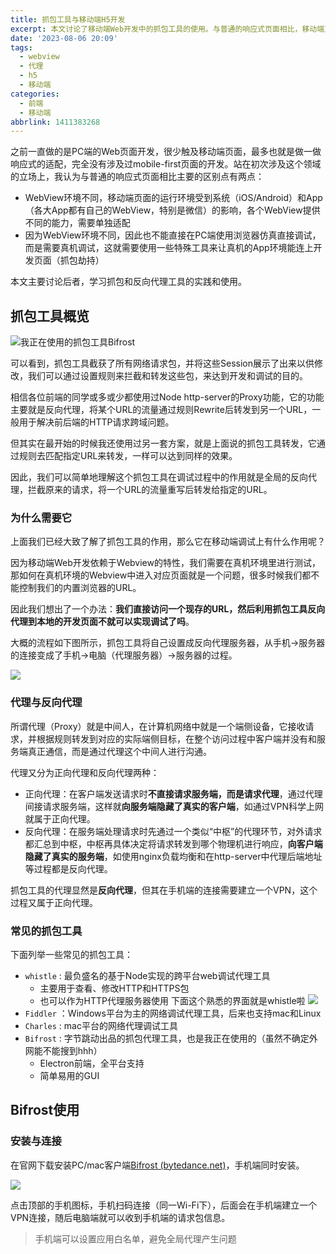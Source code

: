 ```yaml
---
title: 抓包工具与移动端H5开发
excerpt: 本文讨论了移动端Web开发中的抓包工具的使用。与普通的响应式页面相比，移动端页面的运行环境受到系统和App的影响，需要单独适配。在真机环境下进行测试时，无法控制内置浏览器的URL，因此可以通过抓包工具进行调试。抓包工具拦截和转发网络请求包，可以实现在真机环境中访问开发页面的目的。常见的抓包工具包括whistle、Fiddler和Charles。本文还介绍了抓包工具的代理功能和反向代理的原理。在手机端安装Bifrost后，可以通过扫码连接电脑端，随后可以收到手机端的请求包信息。手机端还可以设置应用白名单，避免全局代理产生问题。
date: '2023-08-06 20:09'
tags:
  - webview
  - 代理
  - h5
  - 移动端
categories:
  - 前端
  - 移动端
abbrlink: 1411383268
---
```




之前一直做的是PC端的Web页面开发，很少触及移动端页面，最多也就是做一做响应式的适配，完全没有涉及过mobile-first页面的开发。站在初次涉及这个领域的立场上，我认为与普通的响应式页面相比主要的区别点有两点：

-   WebView环境不同，移动端页面的运行环境受到系统（iOS/Android）和App（各大App都有自己的WebView，特别是微信）的影响，各个WebView提供不同的能力，需要单独适配
-   因为WebView环境不同，因此也不能直接在PC端使用浏览器仿真直接调试，而是需要真机调试，这就需要使用一些特殊工具来让真机的App环境能连上开发页面（抓包劫持）

本文主要讨论后者，学习抓包和反向代理工具的实践和使用。

## 抓包工具概览

![我正在使用的抓包工具Bifrost](https://picgo-1308055782.cos.ap-chengdu.myqcloud.com/picgo-core/2023/08/20230806200846.png "我正在使用的抓包工具Bifrost")

可以看到，抓包工具截获了所有网络请求包，并将这些Session展示了出来以供修改，我们可以通过设置规则来拦截和转发这些包，来达到开发和调试的目的。

相信各位前端的同学或多或少都使用过Node http-server的Proxy功能，它的功能主要就是反向代理，将某个URL的流量通过规则Rewrite后转发到另一个URL，一般用于解决前后端的HTTP请求跨域问题。

但其实在最开始的时候我还使用过另一套方案，就是上面说的抓包工具转发，它通过规则去匹配指定URL来转发，一样可以达到同样的效果。

因此，我们可以简单地理解这个抓包工具在调试过程中的作用就是全局的反向代理，拦截原来的请求，将一个URL的流量重写后转发给指定的URL。

### 为什么需要它

上面我们已经大致了解了抓包工具的作用，那么它在移动端调试上有什么作用呢？

因为移动端Web开发依赖于Webview的特性，我们需要在真机环境里进行测试，那如何在真机环境的Webview中进入对应页面就是一个问题，很多时候我们都不能控制我们的内置浏览器的URL。

因此我们想出了一个办法：**我们直接访问一个现存的URL，然后利用抓包工具反向代理到本地的开发页面不就可以实现调试了吗**。

大概的流程如下图所示，抓包工具将自己设置成反向代理服务器，从手机→服务器的连接变成了手机→电脑（代理服务器）→服务器的过程。

![](https://picgo-1308055782.cos.ap-chengdu.myqcloud.com/picgo-core/2023/08/20230806200849.png)

### 代理与反向代理

所谓代理（Proxy）就是中间人，在计算机网络中就是一个端侧设备，它接收请求，并根据规则转发到对应的实际端侧目标，在整个访问过程中客户端并没有和服务端真正通信，而是通过代理这个中间人进行沟通。

代理又分为正向代理和反向代理两种：

-   正向代理：在客户端发送请求时**不直接请求服务端，而是请求代理**，通过代理间接请求服务端，这样就**向服务端隐藏了真实的客户端**，如通过VPN科学上网就属于正向代理。
-   反向代理：在服务端处理请求时先通过一个类似“中枢”的代理环节，对外请求都汇总到中枢，中枢再具体决定将请求转发到哪个物理机进行响应，**向客户端隐藏了真实的服务端**，如使用nginx负载均衡和在http-server中代理后端地址等过程都是反向代理。

抓包工具的代理显然是**反向代理**，但其在手机端的连接需要建立一个VPN，这个过程又属于正向代理。

### 常见的抓包工具

下面列举一些常见的抓包工具：

-   `whistle` : 最负盛名的基于Node实现的跨平台web调试代理工具
    -   主要用于查看、修改HTTP和HTTPS包
    -   也可以作为HTTP代理服务器使用
        下面这个熟悉的界面就是whistle啦
        ![](https://picgo-1308055782.cos.ap-chengdu.myqcloud.com/picgo-core/2023/08/20230806200857.png)
-   `Fiddler` ：Windows平台为主的网络调试代理工具，后来也支持mac和Linux
-   `Charles` : mac平台的网络代理调试工具
-   `Bifrost` : 字节跳动出品的抓包代理工具，也是我正在使用的（虽然不确定外网能不能搜到hhh）
    -   Electron前端，全平台支持
    -   简单易用的GUI

## Bifrost使用

### 安装与连接

在官网下载安装PC/mac客户端[Bifrost (bytedance.net)](https://bifrost.bytedance.net/ "Bifrost (bytedance.net)")，手机端同时安装。

![](https://picgo-1308055782.cos.ap-chengdu.myqcloud.com/picgo-core/2023/08/20230806200901.png)

点击顶部的手机图标，手机扫码连接（同一Wi-Fi下），后面会在手机端建立一个VPN连接，随后电脑端就可以收到手机端的请求包信息。

> 手机端可以设置应用白名单，避免全局代理产生问题
